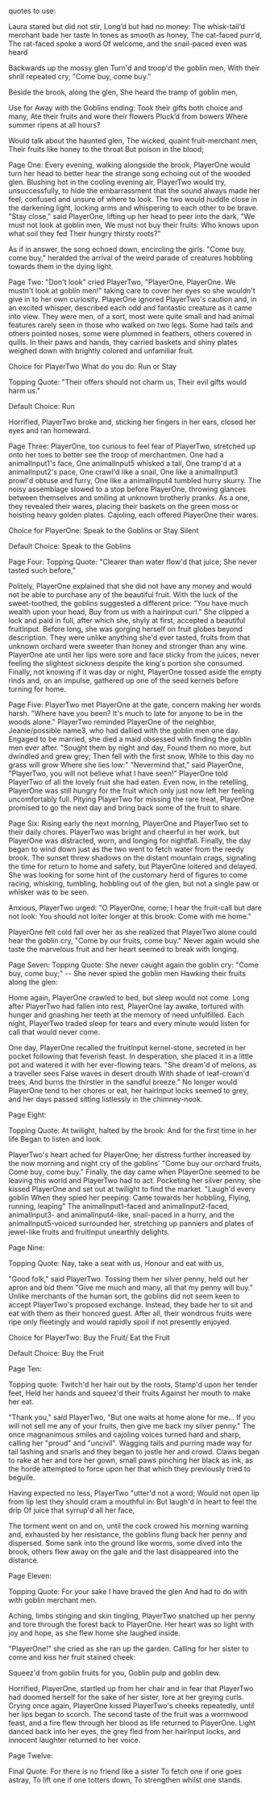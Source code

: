 quotes to use:

Laura stared but did not stir,
Long’d but had no money:
The whisk-tail’d merchant bade her taste
In tones as smooth as honey,
The cat-faced purr’d,
The rat-faced spoke a word
Of welcome, and the snail-paced even was heard

Backwards up the mossy glen
Turn'd and troop'd the goblin men,
With their shrill repeated cry,
"Come buy, come buy."

Beside the brook, along the glen,
She heard the tramp of goblin men,

Use for Away with the Goblins ending:
Took their gifts both choice and many,
Ate their fruits and wore their flowers
Pluck’d from bowers
Where summer ripens at all hours?

Would talk about the haunted glen,
The wicked, quaint fruit-merchant men,
Their fruits like honey to the throat
But poison in the blood;


Page One:
Every evening, walking alongside the brook, PlayerOne would turn her head to better hear the strange song echoing out of the wooded glen. Blushing hot in the cooling evening air, PlayerTwo would try, unsuccessfully, to hide the embarrassment that the sound always made her feel, confused and unsure of where to look. The two would huddle close in the darkening light, locking arms and whispering to each other to be brave. "Stay close," said PlayerOne, lifting up her head to peer into the dark,
  "We must not look at goblin men,
  We must not buy their fruits:
  Who knows upon what soil they fed
  Their hungry thirsty roots?"

As if in answer, the song echoed down, encircling the girls. "Come buy, come buy," heralded the arrival of the weird parade of creatures hobbling towards them in the dying light.


Page Two:
"Don't look" cried PlayerTwo, "PlayerOne, PlayerOne. We mustn't look at goblin men!" taking care to cover her eyes so she wouldn't give in to her own curiosity. PlayerOne ignored PlayerTwo's caution and, in an excited whisper, described each odd and fantastic creature as it came into view. They were men, of a sort, most were quite small and had animal features rarely seen in those who walked on two legs. Some had tails and others pointed noses, some were plummed in feathers, others covered in quills. In their paws and hands, they carried baskets and shiny plates weighed down with brightly colored and unfamiliar fruit.

Choice for PlayerTwo What do you do: Run or Stay

Topping Quote: "Their offers should not charm us,
                Their evil gifts would harm us."

Default Choice: Run

Horrified, PlayerTwo broke and, sticking her fingers in her ears, closed her eyes and ran homeward.

Page Three:
PlayerOne, too curious to feel fear of PlayerTwo, stretched up onto her toes to better see the troop of merchantmen.
  One had a animalInput1's face,
  One animalInput5 whisked a tail,
  One tramp'd at a animalInput2's pace,
  One crawl'd like a snail,
  One like a animalInput3 prowl'd obtuse and furry,
  One like a animalInput4 tumbled hurry skurry.
The noisy assemblage slowed to a stop before PlayerOne, throwing glances between themselves and smiling at unknown brotherly pranks. As a one, they revealed their wares, placing their baskets on the green moss or hoisting heavy golden plates. Cajoling, each offered PlayerOne their wares.

Choice for PlayerOne: Speak to the Goblins or Stay Silent

Default Choice: Speak to the Goblins

Page Four:
Topping Quote:  "Clearer than water flow'd that juice;
                She never tasted such before,"

Politely, PlayerOne explained that she did not have any money and would not be able to purchase any of the beautiful fruit. With the luck of the sweet-toothed, the goblins suggested a different price:
"You have much wealth upon your head,
Buy from us with a hairInput curl."
She clipped a lock and paid in full, after which she, shyly at first, accepted a beautiful fruitInput. Before long, she was gorging herself on fruit globes beyond description. They were unlike anything she'd ever tasted, fruits from that unknown orchard were sweeter than honey and stronger than any wine. PlayerOne ate until her lips were sore and face sticky from the juices, never feeling the slightest sickness despite the king's portion she consumed.
Finally, not knowing if it was day or night, PlayerOne tossed aside the empty rinds and, on an impulse, gathered up one of the seed kernels before turning for home.

Page Five:
PlayerTwo met PlayerOne at the gate, concern making her words harsh. "Where have you been? It's much to late for anyone to be in the woods alone." PlayerTwo reminded PlayerOne of the neighbor, Jeanie/possible name3, who had dallied with the goblin men one day. Engaged to be married, she died a maid obsessed with finding the goblin men ever after.
  "Sought them by night and day,
  Found them no more, but dwindled and grew grey;
  Then fell with the first snow,
  While to this day no grass will grow
  Where she lies low:"
"Nevermind that," said PlayerOne, "PlayerTwo, you will not believe what I have seen!" PlayerOne told PlayerTwo of all the lovely fruit she had eaten. Even now, in the retelling, PlayerOne was still hungry for the fruit which only just now left her feeling uncomfortably full. Pitying PlayerTwo for missing the rare treat, PlayerOne promised to go the next day and bring back some of the fruit to share.

Page Six:
Rising early the next morning, PlayerOne and PlayerTwo set to their daily chores. PlayerTwo was bright and cheerful in her work, but PlayerOne was distracted, worn, and longing for nightfall. Finally, the day began to wind down just as the two went to fetch water from the reedy brook. The sunset threw shadows on the distant mountain crags, signaling the time for return to home and safety, but PlayerOne loitered and delayed. She was looking for some hint of the customary herd of figures to come racing, whisking, tumbling, hobbling out of the glen, but not a single paw or whisker was to be seen.

Anxious, PlayerTwo urged:
 "O PlayerOne, come;
  I hear the fruit-call but dare not look:
  You should not loiter longer at this brook:
  Come with me home."

PlayerOne felt cold fall over her as she realized that PlayerTwo alone could hear the goblin cry, "Come by our fruits, come buy." Never again would she taste the marvelous fruit and her heart seemed to break with longing.

Page Seven:
Topping Quote:  She never caught again the goblin cry:
                "Come buy, come buy;" --
                She never spied the goblin men
                Hawking their fruits along the glen:

Home again, PlayerOne crawled to bed, but sleep would not come. Long after PlayerTwo had fallen into rest, PlayerOne lay awake, tortured with hunger and gnashing her teeth at the memory of need unfulfilled. Each night, PlayerTwo traded sleep for tears and every minute would listen for call that would never come.

One day, PlayerOne recalled the fruitInput kernel-stone, secreted in her pocket following that feverish feast. In desperation, she placed it in a little pot and watered it with her ever-flowing tears.
  "She dream'd of melons, as a traveller sees
  False waves in desert drouth
  With shade of leaf-crown'd trees,
  And burns the thirstier in the sandful breeze."
No longer would PlayerOne tend to her chores or eat, her hairInput locks seemed to grey, and her days passed sitting listlessly in the chimney-nook.

Page Eight:

Topping Quote:  At twilight, halted by the brook:
                And for the first time in her life
                Began to listen and look.

PlayerTwo's heart ached for PlayerOne; her distress further increased by the now morning and night cry of the goblins' "Come buy our orchard fruits, Come buy, come buy." Finally, the day came when PlayerOne seemed to be leaving this world and PlayerTwo had to act. Pocketing her silver penny, she kissed PlayerOne and set out at twilight to find the market.
  "Laugh'd every goblin
  When they spied her peeping:
  Came towards her hobbling,
  Flying, running, leaping"
The animalInput1-faced and animalInput2-faced, animalInput3- and animalInput4-like, snail-paced in a hurry, and the animalInput5-voiced surrounded her, stretching up panniers and plates of jewel-like fruits and fruitInput unearthly delights.

Page Nine:

Topping Quote:  Nay, take a seat with us,
                Honour and eat with us,

"Good folk," said PlayerTwo. Tossing them her silver penny, held out her apron and bid them "Give me much and many, all that my penny will buy." Unlike merchants of the human sort, the goblins did not seem keen to accept PlayerTwo's proposed exchange. Instead, they bade her to sit and eat with them as their honored guest. After all, their wondrous fruits were ripe only fleetingly and would rapidly spoil if not presently enjoyed.

Choice for PlayerTwo: Buy the Fruit/ Eat the Fruit

Default Choice: Buy the Fruit

Page Ten:

Topping quote:  Twitch'd her hair out by the roots,
                Stamp'd upon her tender feet,
                Held her hands and squeez'd their fruits
                Against her mouth to make her eat.

  "Thank you," said PlayerTwo, "But one waits at home alone for me...
If you will not sell me any of your fruits, then give me back my silver penny." The once magnanimous smiles and cajoling voices turned hard and sharp, calling her "proud" and "uncivil". Wagging tails and purring made way for tail lashing and snarls and they began to jostle her and crowd. Claws began to rake at her and tore her gown, small paws pinching her black as ink, as the horde attempted to force upon her that which they previously tried to beguile.

Having expected no less, PlayerTwo "utter'd not a word;
Would not open lip from lip
lest they should cram a mouthful in:
But laugh'd in heart to feel the drip
Of juice that syrrup'd all her face,

The torment went on and on, until the cock crowed his morning warning and, exhausted by her resistance, the goblins flung back her penny and dispersed. Some sank into the ground like worms, some dived into the brook, others flew away on the gale and the last disappeared into the distance.

Page Eleven:

Topping Quote:  For your sake I have braved the glen
                And had to do with with goblin merchant men.

Aching, limbs stinging and skin tingling, PlayerTwo snatched up her penny and tore through the forest back to PlayerOne. Her heart was so light with joy and hope, as she flew home she laughed inside.

"PlayerOne!" she cried as she ran up the garden. Calling for her sister to come and kiss her fruit stained cheek:

Squeez'd from goblin fruits for you,
Goblin pulp and goblin dew.

Horrified, PlayerOne, startled up from her chair and in fear that PlayerTwo had doomed herself for the sake of her sister, tore at her greying curls. Crying once again, PlayerOne kissed PlayerTwo's cheeks repeatedly, until her lips began to scorch. The second taste of the fruit was a wormwood feast, and a fire flew through her blood as life returned to PlayerOne. Light danced back into her eyes, the grey fled from her hairInput locks, and innocent laughter returned to her voice.  

Page Twelve:

Final Quote:  For there is no friend like a sister
                To fetch one if one goes astray,
                To lift one if one totters down,
                To strengthen whilst one stands.
